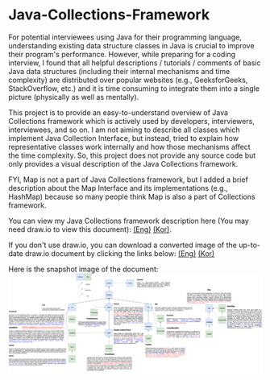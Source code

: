 # Java-Collections-Framework

For potential interviewees using Java for their programming language, understanding existing data structure classes in Java is crucial to improve their program's performance. However, while preparing for a coding interview, I found that all helpful descriptions / tutorials / comments of basic Java data structures (including their internal mechanisms and time complexity) are distributed over popular websites (e.g., GeeksforGeeks, StackOverflow, etc.) and it is time consuming to integrate them into a single picture (physically as well as mentally). 

This project is to provide an easy-to-understand overview of Java Collections framework which is actively used by developers, interviewers, interviewees, and so on. I am not aiming to describe all classes which implement Java Collection Interface, but instead, tried to explain how representative classes work internally and how those mechanisms affect the time complexity. So, this project does not provide any source code but only provides a visual description of the Java Collections framework. 

FYI, Map is not a part of Java Collections framework, but I added a brief description about the Map Interface and its implementations (e.g., HashMap) because so many people think Map is also a part of Collections framework.

You can view my Java Collections framework description here (You may need draw.io to view this document): 
[(Eng)](https://drive.google.com/file/d/1kir04gZonXd7kGDNVUebhjmy5PQQLlr9/view?usp=sharing) 
[(Kor)](https://drive.google.com/file/d/1c5Q3hC_UC47iD7IDI7nxRR-R-05giVtO/view?usp=sharing). 

If you don't use draw.io, you can download a converted image of the up-to-date draw.io document by clicking the links below:
[(Eng)](https://drive.google.com/file/d/1f6EkIQrjWr7z6-JwPjg_m18KMkDU4HmL/view?usp=sharing)
[(Kor)](https://drive.google.com/file/d/1mDgrxxHIN7b0tl5-SOL-nMxsglGGr_ss/view?usp=sharing)

Here is the snapshot image of the document:
![Snapshot: Java Collections Framework Overview (eng)](https://github.com/HeesukSon/Java-Collections-Framework/blob/master/Java%20Collections%20Framework%20Overview%20(eng).png)
